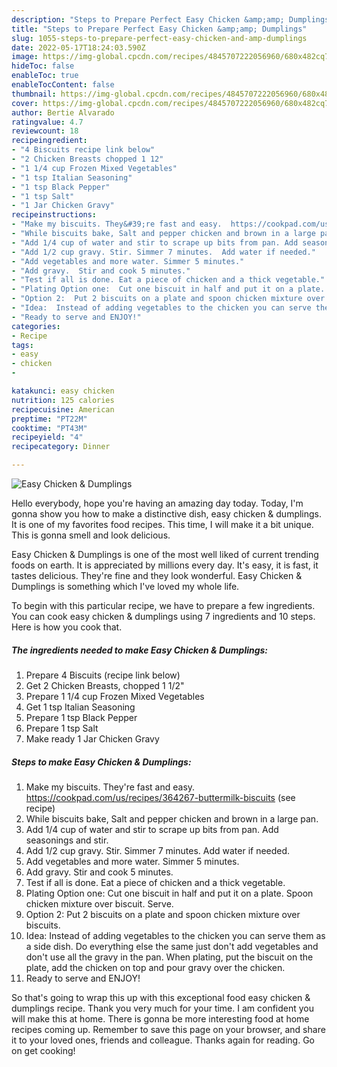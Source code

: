 ```yaml
---
description: "Steps to Prepare Perfect Easy Chicken &amp;amp; Dumplings"
title: "Steps to Prepare Perfect Easy Chicken &amp;amp; Dumplings"
slug: 1055-steps-to-prepare-perfect-easy-chicken-and-amp-dumplings
date: 2022-05-17T18:24:03.590Z
image: https://img-global.cpcdn.com/recipes/4845707222056960/680x482cq70/easy-chicken-dumplings-recipe-main-photo.jpg
hideToc: false
enableToc: true
enableTocContent: false
thumbnail: https://img-global.cpcdn.com/recipes/4845707222056960/680x482cq70/easy-chicken-dumplings-recipe-main-photo.jpg
cover: https://img-global.cpcdn.com/recipes/4845707222056960/680x482cq70/easy-chicken-dumplings-recipe-main-photo.jpg
author: Bertie Alvarado
ratingvalue: 4.7
reviewcount: 18
recipeingredient:
- "4 Biscuits recipe link below"
- "2 Chicken Breasts chopped 1 12"
- "1 1/4 cup Frozen Mixed Vegetables"
- "1 tsp Italian Seasoning"
- "1 tsp Black Pepper"
- "1 tsp Salt"
- "1 Jar Chicken Gravy"
recipeinstructions:
- "Make my biscuits. They&#39;re fast and easy.  https://cookpad.com/us/recipes/364267-buttermilk-biscuits           (see recipe)"
- "While biscuits bake, Salt and pepper chicken and brown in a large pan."
- "Add 1/4 cup of water and stir to scrape up bits from pan. Add seasonings and stir."
- "Add 1/2 cup gravy. Stir. Simmer 7 minutes.  Add water if needed."
- "Add vegetables and more water. Simmer 5 minutes."
- "Add gravy.  Stir and cook 5 minutes."
- "Test if all is done. Eat a piece of chicken and a thick vegetable."
- "Plating Option one:  Cut one biscuit in half and put it on a plate. Spoon chicken mixture over biscuit. Serve."
- "Option 2:  Put 2 biscuits on a plate and spoon chicken mixture over biscuits."
- "Idea:  Instead of adding vegetables to the chicken you can serve them as a side dish. Do everything else the same just don&#39;t add vegetables and don&#39;t use all the gravy in the pan. When plating, put the biscuit on the plate, add the chicken on top and pour gravy over the chicken."
- "Ready to serve and ENJOY!"
categories:
- Recipe
tags:
- easy
- chicken
- 

katakunci: easy chicken  
nutrition: 125 calories
recipecuisine: American
preptime: "PT22M"
cooktime: "PT43M"
recipeyield: "4"
recipecategory: Dinner

---
```



![Easy Chicken &amp; Dumplings](https://img-global.cpcdn.com/recipes/4845707222056960/680x482cq70/easy-chicken-dumplings-recipe-main-photo.jpg)

Hello everybody, hope you're having an amazing day today. Today, I'm gonna show you how to make a distinctive dish, easy chicken &amp; dumplings. It is one of my favorites food recipes. This time, I will make it a bit unique. This is gonna smell and look delicious.

Easy Chicken &amp; Dumplings is one of the most well liked of current trending foods on earth. It is appreciated by millions every day. It's easy, it is fast, it tastes delicious. They're fine and they look wonderful. Easy Chicken &amp; Dumplings is something which I've loved my whole life.




To begin with this particular recipe, we have to prepare a few ingredients. You can cook easy chicken &amp; dumplings using 7 ingredients and 10 steps. Here is how you cook that.

<!--inarticleads1-->

##### The ingredients needed to make Easy Chicken &amp; Dumplings:

1. Prepare 4 Biscuits (recipe link below)
1. Get 2 Chicken Breasts, chopped 1 1/2&#34;
1. Prepare 1 1/4 cup Frozen Mixed Vegetables
1. Get 1 tsp Italian Seasoning
1. Prepare 1 tsp Black Pepper
1. Prepare 1 tsp Salt
1. Make ready 1 Jar Chicken Gravy




<!--inarticleads2-->

##### Steps to make Easy Chicken &amp; Dumplings:

1. Make my biscuits. They&#39;re fast and easy.  https://cookpad.com/us/recipes/364267-buttermilk-biscuits           (see recipe)
1. While biscuits bake, Salt and pepper chicken and brown in a large pan.
1. Add 1/4 cup of water and stir to scrape up bits from pan. Add seasonings and stir.
1. Add 1/2 cup gravy. Stir. Simmer 7 minutes.  Add water if needed.
1. Add vegetables and more water. Simmer 5 minutes.
1. Add gravy.  Stir and cook 5 minutes.
1. Test if all is done. Eat a piece of chicken and a thick vegetable.
1. Plating Option one:  Cut one biscuit in half and put it on a plate. Spoon chicken mixture over biscuit. Serve.
1. Option 2:  Put 2 biscuits on a plate and spoon chicken mixture over biscuits.
1. Idea:  Instead of adding vegetables to the chicken you can serve them as a side dish. Do everything else the same just don&#39;t add vegetables and don&#39;t use all the gravy in the pan. When plating, put the biscuit on the plate, add the chicken on top and pour gravy over the chicken.
1. Ready to serve and ENJOY!



So that's going to wrap this up with this exceptional food easy chicken &amp; dumplings recipe. Thank you very much for your time. I am confident you will make this at home. There is gonna be more interesting food at home recipes coming up. Remember to save this page on your browser, and share it to your loved ones, friends and colleague. Thanks again for reading. Go on get cooking!
